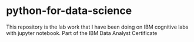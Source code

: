 # python-for-data-science
This repository is the lab work that I have been doing on IBM cognitive labs with  jupyter notebook. 
Part of the  IBM Data Analyst Certificate

